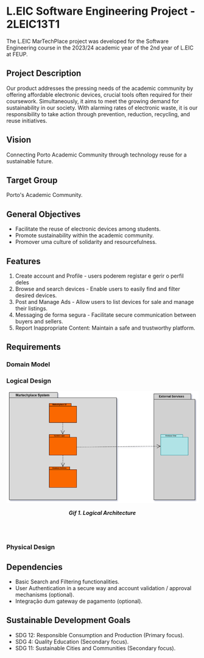 # L.EIC Software Engineering Project - 2LEIC13T1

The L.EIC MarTechPlace project was developed for the Software Engineering course in the 2023/24 academic year of the 2nd year of L.EIC at FEUP.

## Project Description

Our product addresses the pressing needs of the academic community by offering affordable electronic devices, crucial tools often required for their coursework. Simultaneously, it aims to meet the growing demand for sustainability in our society. With alarming rates of electronic waste, it is our responsibility to take action through prevention, reduction, recycling, and reuse initiatives.


## Vision

Connecting Porto Academic Community through technology reuse for a sustainable future.

## Target Group

Porto's Academic Community.

## General Objectives

- Facilitate the reuse of electronic devices among students.
- Promote sustainability within the academic community.
- Promover uma culture of solidarity and resourcefulness.

## Features

1. Create account and Profile - users poderem registar e gerir o perfil deles
2. Browse and search devices - Enable users to easily find and filter desired devices.
3. Post and Manage Ads - Allow users to list devices for sale and manage their listings.
4. Messaging de forma segura - Facilitate secure communication between buyers and sellers.
5. Report Inappropriate Content: Maintain a safe and trustworthy platform.

## Requirements

### Domain Model

### Logical Design
<p align="center" justify="center">
  <img src="Docs/Logical1.drawio.png"/>
</p>
<p align="center">
  <b><i>Gif 1. Logical Architecture</i></b>
</p>
<br>
<br />

### Physical Design 

## Dependencies

- Basic Search and Filtering functionalities.
- User Authentication in a secure way and account validation / approval mechanisms (optional).
- Integração dum gateway de pagamento (optional).

## Sustainable Development Goals

- SDG 12: Responsible Consumption and Production (Primary focus).
- SDG 4: Quality Education (Secondary focus).
- SDG 11: Sustainable Cities and Communities (Secondary focus).






